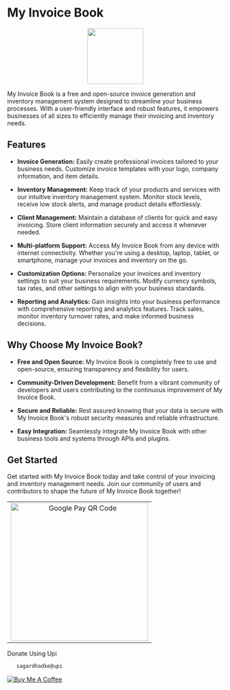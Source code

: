# My Invoice Book

<p align="center">
    <img src="https://github.com/sagardhadke/My-Invoice-Book/assets/70995022/8db35b89-d2d5-4dea-b73d-8570ebdd7241"
        height="130">
</p>



My Invoice Book is a free and open-source invoice generation and inventory management system designed to streamline your business processes. With a user-friendly interface and robust features, it empowers businesses of all sizes to efficiently manage their invoicing and inventory needs.

## Features

- **Invoice Generation:** Easily create professional invoices tailored to your business needs. Customize invoice templates with your logo, company information, and item details.

- **Inventory Management:** Keep track of your products and services with our intuitive inventory management system. Monitor stock levels, receive low stock alerts, and manage product details effortlessly.

- **Client Management:** Maintain a database of clients for quick and easy invoicing. Store client information securely and access it whenever needed.

- **Multi-platform Support:** Access My Invoice Book from any device with internet connectivity. Whether you're using a desktop, laptop, tablet, or smartphone, manage your invoices and inventory on the go.

- **Customization Options:** Personalize your invoices and inventory settings to suit your business requirements. Modify currency symbols, tax rates, and other settings to align with your business standards.

- **Reporting and Analytics:** Gain insights into your business performance with comprehensive reporting and analytics features. Track sales, monitor inventory turnover rates, and make informed business decisions.

## Why Choose My Invoice Book?

- **Free and Open Source:** My Invoice Book is completely free to use and open-source, ensuring transparency and flexibility for users.

- **Community-Driven Development:** Benefit from a vibrant community of developers and users contributing to the continuous improvement of My Invoice Book.

- **Secure and Reliable:** Rest assured knowing that your data is secure with My Invoice Book's robust security measures and reliable infrastructure.

- **Easy Integration:** Seamlessly integrate My Invoice Book with other business tools and systems through APIs and plugins.

## Get Started

Get started with My Invoice Book today and take control of your invoicing and inventory management needs. Join our community of users and contributors to shape the future of My Invoice Book together!

<table>
    <tr align="center">
      <td>
          <img src="https://github.com/sagardhadke/LockQR/assets/70995022/cb2f50f6-574e-4367-b707-64c3ea8c9887" width="320px" alt="Google Pay QR Code">
      </td>
    </tr>
  </table>

Donate Using Upi

```bash
   sagardhadke@upi
```

<a href="https://www.buymeacoffee.com/sagardhadke" target="_blank"><img src="https://bmc-cdn.nyc3.digitaloceanspaces.com/BMC-button-images/custom_images/orange_img.png" alt="Buy Me A Coffee" style="height: auto !important;width: auto !important;" ></a>
